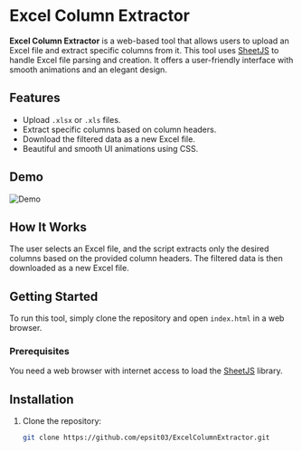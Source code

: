 # Excel Column Extractor

**Excel Column Extractor** is a web-based tool that allows users to upload an Excel file and extract specific columns from it. This tool uses [SheetJS](https://github.com/SheetJS/sheetjs) to handle Excel file parsing and creation. It offers a user-friendly interface with smooth animations and an elegant design.

## Features

- Upload `.xlsx` or `.xls` files.
- Extract specific columns based on column headers.
- Download the filtered data as a new Excel file.
- Beautiful and smooth UI animations using CSS.

## Demo

![Demo](https://github.com/your-repo/demo.gif)

## How It Works

The user selects an Excel file, and the script extracts only the desired columns based on the provided column headers. The filtered data is then downloaded as a new Excel file.

## Getting Started

To run this tool, simply clone the repository and open `index.html` in a web browser.

### Prerequisites

You need a web browser with internet access to load the [SheetJS](https://cdnjs.cloudflare.com/ajax/libs/xlsx/0.18.5/xlsx.full.min.js) library.

## Installation

1. Clone the repository:
   ```bash
   git clone https://github.com/epsit03/ExcelColumnExtractor.git
